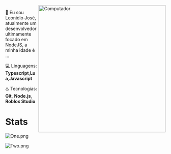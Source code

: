 
<img src="https://image.freepik.com/vetores-gratis/escritorio-com-pc-no-design-grafico-de-ilustracao-vetorial-de-mesa_18591-25321.jpg" min-width="150px" max-width="150px" width="400px" align="right" alt="Computador">


👋 Eu sou Leonidio José, atualmente um desenvolvedor ultimamente focado em NodeJS, a minha idade é ...

💻 Linguagens: **Typescript**,**Lua**,**Javascript**

♨️ Tecnologias: **Git**, **Node.js**, **Roblox Studio**

# Stats
![One.png](https://github-readme-stats.vercel.app/api?username=LeoNidioJose&theme=onedark)

![Two.png](https://github-readme-stats.vercel.app/api/top-langs/?username=LeoNidioJose&hide=html&layout=compact&theme=onedark)
